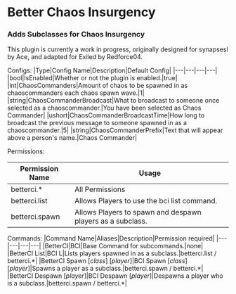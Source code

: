 # Better Chaos Insurgency
### Adds Subclasses for Chaos Insurgency

This plugin is currently a work in progress, originally designed for synapsesl by Ace, and adapted for Exiled by Redforce04.

Configs:
|Type|Config Name|Description|Default Config|
|---|---|---|---|
|bool|IsEnabled|Whether or not the plugin is enabled.|true|
|int|ChaosCommanders|Amount of chaos to be spawned in as chaoscommanders each chaos spawn wave.|1|
|string|ChaosCommanderBroadcast|What to broadcast to someone once selected as a chaoscommander.|You have been selected as Chaos Commander|
|ushort|ChaosCommanderBroadcastTime|How long to broadcast the previous message to someone spawned in as a chaoscommander.|5|
|string|ChaosCommanderPrefix|Text that will appear above a person's name.|Chaos Commander|

Permissions:

|Permission Name|Usage|
---|---
|betterci.\*|All Permissions| 
|betterci.list|Allows Players to use the bci list command.|
|betterci.spawn|Allows Players to spawn and despawn players as a subclass.|

Commands:
|Command Name|Aliases|Description|Permission required|
|---|---|---|---|
|BetterCI|BCI|Base Command for subcommands.|none|
|BetterCI List|BCI L|Lists players spawned in as a subclass.|betterci.list / betterci.\*|
|BetterCI Spawn \[*class*\] \[*player*\]|BCI Spawn \[*class*\] \[*player*\]|Spawns a player as a subclass.|betterci.spawn / betterci.\*|
|BetterCI Despawn \[*player*\]|BCI Despawn \[*player*\]|Despawns a player who is a subclass.|betterci.spawn / betterci.\*|
